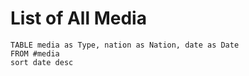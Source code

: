 # List of All Media
```dataview
TABLE media as Type, nation as Nation, date as Date
FROM #media
sort date desc
```
